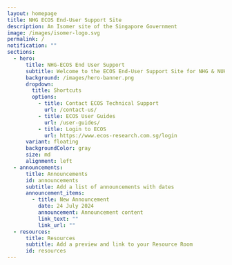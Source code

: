 ```yaml
---
layout: homepage
title: NHG ECOS End-User Support Site
description: An Isomer site of the Singapore Government
image: /images/isomer-logo.svg
permalink: /
notification: ""
sections:
  - hero:
      title: NHG-ECOS End User Support
      subtitle: Welcome to the ECOS End-User Support Site for NHG & NUHS Staff
      background: /images/hero-banner.png
      dropdown:
        title: Shortcuts
        options:
          - title: Contact ECOS Technical Support
            url: /contact-us/
          - title: ECOS User Guides
            url: /user-guides/
          - title: Login to ECOS
            url: https://www.ecos-research.com.sg/login
      variant: floating
      backgroundColor: gray
      size: md
      alignment: left
  - announcements:
      title: Announcements
      id: announcements
      subtitle: Add a list of announcements with dates
      announcement_items:
        - title: New Announcement
          date: 24 July 2024
          announcement: Announcement content
          link_text: ""
          link_url: ""
  - resources:
      title: Resources
      subtitle: Add a preview and link to your Resource Room
      id: resources
---
```

